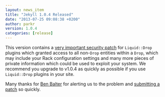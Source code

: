```yaml
---
layout: news_item
title: "Jekyll 1.0.4 Released"
date: "2013-07-25 09:08:38 +0200"
author: parkr
version: 1.0.4
categories: [release]
---
```


This version contains a [very important security patch][230] for `Liquid::Drop` plugins
which granted access to all non-`Drop` entities within a `Drop`, which may include your
Rack configuration settings and many more pieces of private information which could be
used to exploit your system. We recommend you upgrade to v1.0.4 as quickly as possible if
you use `Liquid::Drop` plugins in your site.

Many thanks for [Ben Balter](http://github.com/benbalter) for alerting us to the problem
and [submitting a patch][1349] so quickly.

[230]: https://github.com/Shopify/liquid/pull/230
[1349]: https://github.com/mojombo/jekyll/issues/1349
